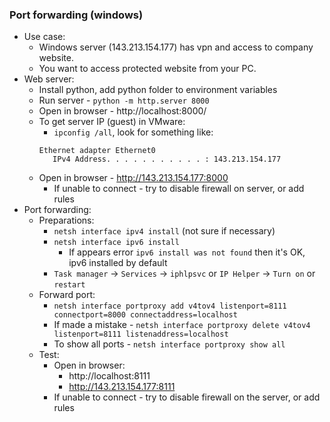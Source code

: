 ### Port forwarding (windows)
* Use case:
    * Windows server (143.213.154.177) has vpn and access to company website.
    * You want to access protected website from your PC.
* Web server:
    * Install python, add python folder to environment variables
    * Run server - `python -m http.server 8000`
    * Open in browser - http://localhost:8000/
    * To get server IP (guest) in VMware:
         * `ipconfig /all`, look for something like:
         ```
         Ethernet adapter Ethernet0
            IPv4 Address. . . . . . . . . . . : 143.213.154.177
         ```
    * Open in browser - http://143.213.154.177:8000
        * If unable to connect - try to disable firewall on server, or add rules
* Port forwarding:
    * Preparations:
        * `netsh interface ipv4 install` (not sure if necessary)
        * `netsh interface ipv6 install`
            * If appears error `ipv6 install was not found` then it's OK, ipv6 installed by default 
        * `Task manager` -> `Services` -> `iphlpsvc` or `IP Helper` -> `Turn on` or `restart`
    * Forward port:
        * `netsh interface portproxy add v4tov4 listenport=8111 connectport=8000 connectaddress=localhost`
        * If made a mistake - `netsh interface portproxy delete v4tov4 listenport=8111 listenaddress=localhost`
        * To show all ports - `netsh interface portproxy show all`
    * Test:
        * Open in browser:
            * http://localhost:8111
            * http://143.213.154.177:8111
        * If unable to connect - try to disable firewall on the server, or add rules
